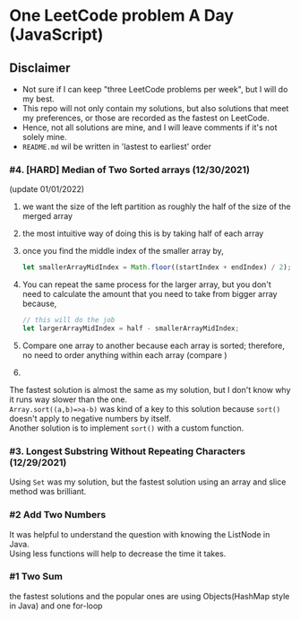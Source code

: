 # One LeetCode problem A Day (JavaScript)

## Disclaimer

- Not sure if I can keep "three LeetCode problems per week", but I will do my best.
- This repo will not only contain my solutions, but also solutions that meet my preferences, or those are recorded as the fastest on LeetCode.
- Hence, not all solutions are mine, and I will leave comments if it's not solely mine.
- `README.md` wil be written in 'lastest to earliest' order

### #4. [HARD] Median of Two Sorted arrays (12/30/2021)

(update 01/01/2022)<br>

1. we want the size of the left partition as roughly the half of the size of the merged array
2. the most intuitive way of doing this is by taking half of each array
3. once you find the middle index of the smaller array by,

   ```javascript
   let smallerArrayMidIndex = Math.floor((startIndex + endIndex) / 2);
   ```

4. You can repeat the same process for the larger array, but you don't need to calculate the amount that you need to take from bigger array because,

   ```javascript
   // this will do the job
   let largerArrayMidIndex = half - smallerArrayMidIndex;
   ```

5. Compare one array to another because each array is sorted; therefore, no need to order anything within each array (compare )

6.

The fastest solution is almost the same as my solution, but I don't know why it runs way slower than the one.<br>
`Array.sort((a,b)=>a-b)` was kind of a key to this solution because `sort()` doesn't apply to negative numbers by itself.<br>
Another solution is to implement `sort()` with a custom function.

### #3. Longest Substring Without Repeating Characters (12/29/2021)

Using `Set` was my solution, but the fastest solution using an array and slice method was brilliant.

### #2 Add Two Numbers

It was helpful to understand the question with knowing the ListNode in Java.<br>
Using less functions will help to decrease the time it takes.

### #1 Two Sum

the fastest solutions and the popular ones are using Objects(HashMap style in Java) and one for-loop

```

```
